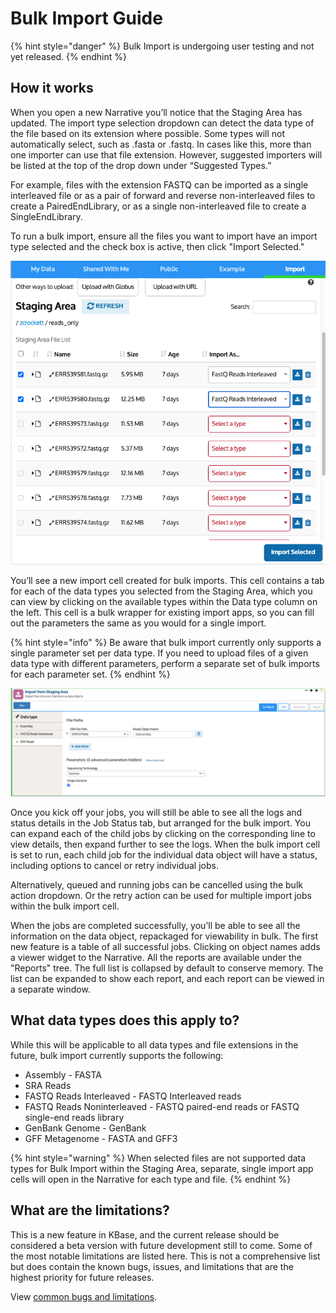 # Bulk Import Guide

{% hint style="danger" %}
Bulk Import is undergoing user testing and not yet released.&#x20;
{% endhint %}

## How it works

When you open a new Narrative you’ll notice that the Staging Area has updated. The import type selection dropdown can detect the data type of the file based on its extension where possible. Some types will not automatically select, such as .fasta or .fastq. In cases like this, more than one importer can use that file extension. However, suggested importers will be listed at the top of the drop down under “Suggested Types.”&#x20;

For example, files with the extension FASTQ can be imported as a single interleaved file or as a pair of forward and reverse non-interleaved files to create a PairedEndLibrary, or as a single non-interleaved file to create a SingleEndLibrary.&#x20;

To run a bulk import, ensure all the files you want to import have an import type selected and the check box is active, then click "Import Selected."&#x20;

![](../../../.gitbook/assets/screen-shot-2021-08-04-at-11.37.27-am.png)

You’ll see a new import cell created for bulk imports. This cell contains a tab for each of the data types you selected from the Staging Area, which you can view by clicking on the available types within the Data type column on the left. This cell is a bulk wrapper for existing import apps, so you can fill out the parameters the same as you would for a single import.&#x20;

{% hint style="info" %}
Be aware that bulk import currently only supports a single parameter set per data type. If you need to upload files of a given data type with different parameters, perform a separate set of bulk imports for each parameter set.&#x20;
{% endhint %}

![](../../../.gitbook/assets/screen-shot-2021-08-04-at-11.37.42-am.png)

Once you kick off your jobs, you will still be able to see all the logs and status details in the Job Status tab, but arranged for the bulk import. You can expand each of the child jobs by clicking on the corresponding line to view details, then expand further to see the logs. When the bulk import cell is set to run, each child job for the individual data object will have a status, including options to cancel or retry individual jobs.

Alternatively, queued and running jobs can be cancelled using the bulk action dropdown. Or the retry action can be used for multiple import jobs within the bulk import cell. &#x20;

When the jobs are completed successfully, you’ll be able to see all the information on the data object, repackaged for viewability in bulk. The first new feature is a table of all successful jobs. Clicking on object names adds a viewer widget to the Narrative. All the reports are available under the "Reports" tree. The full list is collapsed by default to conserve memory. The list can be expanded to show each report, and each report can be viewed in a separate window.&#x20;

## What data types does this apply to?

While this will be applicable to all data types and file extensions in the future, bulk import currently supports the following:

* Assembly - FASTA
* SRA Reads&#x20;
* FASTQ Reads Interleaved - FASTQ Interleaved reads
* FASTQ Reads Noninterleaved - FASTQ paired-end reads or FASTQ single-end reads library
* GenBank Genome - GenBank
* GFF Metagenome - FASTA and GFF3

{% hint style="warning" %}
When selected files are not supported data types for Bulk Import within the Staging Area, separate, single import app cells will open in the Narrative for each type and file.
{% endhint %}

## What are the limitations?

This is a new feature in KBase, and the current release should be considered a beta version with future development still to come. Some of the most notable limitations are listed here. This is not a comprehensive list but does contain the known bugs, issues, and limitations that are the highest priority for future releases.&#x20;

View [common bugs and limitations](bulk-import-limitations.md).&#x20;


